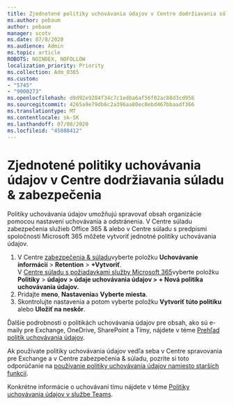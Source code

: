 ```yaml
---
title: Zjednotené politiky uchovávania údajov v Centre dodržiavania súladu & zabezpečenia
ms.author: pebaum
author: pebaum
manager: scotv
ms.date: 07/8/2020
ms.audience: Admin
ms.topic: article
ROBOTS: NOINDEX, NOFOLLOW
localization_priority: Priority
ms.collection: Adm_O365
ms.custom:
- "5745"
- "9000273"
ms.openlocfilehash: d9d92e9284f34c7c1edba6af56f02ac88d3cd956
ms.sourcegitcommit: 4265a9e79db6c2a396aa80ec0ebd467bbaadf366
ms.translationtype: MT
ms.contentlocale: sk-SK
ms.lasthandoff: 07/08/2020
ms.locfileid: "45088412"
---
```

# <a name="unified-retention-policies-in-the-security--compliance-center"></a>Zjednotené politiky uchovávania údajov v Centre dodržiavania súladu & zabezpečenia

Politiky uchovávania údajov umožňujú spravovať obsah organizácie pomocou nastavení uchovávania a odstránenia. V Centre súladu zabezpečenia služieb Office 365 & alebo v Centre súladu s predpismi spoločnosti Microsoft 365 môžete vytvoriť jednotné politiky uchovávania údajov. 

1. V Centre [zabezpečenia & súladu](https://go.microsoft.com/fwlink/p/?linkid=2077143)vyberte položku **Uchovávanie informácií**  >  **Retention**  >  **+Vytvoriť**. <br/>
    V [Centre súladu s požiadavkami služby Microsoft 365](https://go.microsoft.com/fwlink/p/?linkid=2077149)vyberte položku **Politiky**  >  **údajov > údaje uchovávania údajov > + Nová politika uchovávania údajov.**
2. Pridajte **meno**, **Nastavenia**a **Vyberte miesta**.
3. Skontrolujte nastavenia a potom vyberte položku **Vytvoriť túto politiku** alebo **Uložiť na neskôr**.  
      
Ďalšie podrobnosti o politikách uchovávania údajov pre obsah, ako sú e-maily pre Exchange, OneDrive, SharePoint a Tímy, nájdete v téme [Prehľad politík uchovávania údajov](https://go.microsoft.com/fwlink/?linkid=2127785).  
    
Ak používate politiky uchovávania údajov vedľa seba v Centre spravovania pre Exchange a v Centre zabezpečenia & súladu, pozrite si toto odporúčanie na [používanie politiky uchovávania údajov namiesto starších funkcií](https://docs.microsoft.com/microsoft-365/compliance/retention-policies?view=o365-worldwide#use-a-retention-policy-instead-of-older-features).  
    
Konkrétne informácie o uchovávaní tímu nájdete v téme [Politiky uchovávania údajov v službe Teams](https://docs.microsoft.com/microsoftteams/retention-policies).